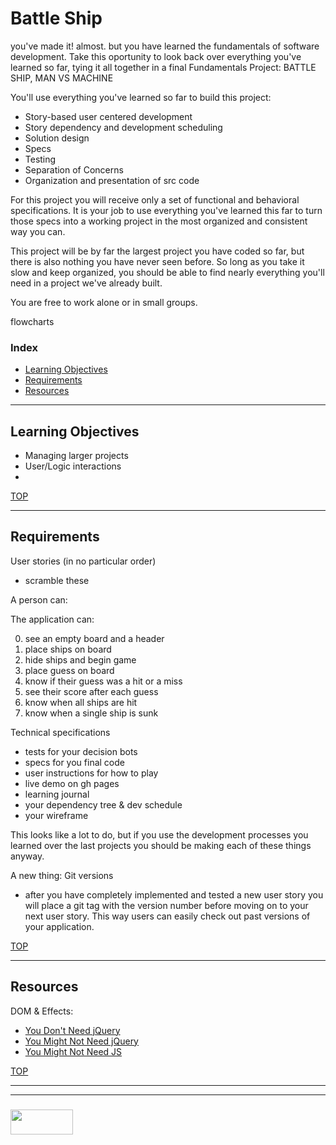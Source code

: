 # Battle Ship

you've made it!  almost.  but you have learned the fundamentals of software development.  Take this oportunity to look back over everything you've learned so far, tying it all together in a final Fundamentals Project:  BATTLE SHIP, MAN VS MACHINE

You'll use everything you've learned so far to build this project:
* Story-based user centered development
* Story dependency and development scheduling
* Solution design
* Specs
* Testing
* Separation of Concerns
* Organization and presentation of src code

For this project you will receive only a set of functional and behavioral specifications.  It is your job to use everything you've learned this far to turn those specs into a working project in the most organized and consistent way you can.  

This project will be by far the largest project you have coded so far, but there is also nothing you have never seen before.  So long as you take it slow and keep organized, you should be able to find nearly everything you'll need in a project we've already built.

You are free to work alone or in small groups.

flowcharts

### Index
* [Learning Objectives](#learning-objectives)
* [Requirements](#requirements)
* [Resources](#resources)

---

## Learning Objectives

* Managing larger projects
* User/Logic interactions
* 


[TOP](#index)

---

## Requirements

User stories (in no particular order)
- scramble these

A person can:

The application can:

0. see an empty board and a header  
1. place ships on board
2. hide ships and begin game
3. place guess on board
4. know if their guess was a hit or a miss
5. see their score after each guess
6. know when all ships are hit
7. know when a single ship is sunk

Technical specifications
- tests for your decision bots
- specs for you final code
- user instructions for how to play
- live demo on gh pages
- learning journal
- your dependency tree & dev schedule
- your wireframe

This looks like a lot to do, but if you use the development processes you learned over the last projects you should be making each of these things anyway.

A new thing: Git versions
- after you have completely implemented and tested a new user story you will place a git tag with the version number before moving on to your next user story.  This way users can easily check out past versions of your application.


[TOP](#index)

---

## Resources

DOM & Effects:
* [You Don't Need jQuery](https://github.com/nefe/You-Dont-Need-jQuery)
* [You Might Not Need jQuery](http://youmightnotneedjquery.com/)
* [You Might Not Need JS](http://youmightnotneedjs.com)

[TOP](#index)

___
___
### <a href="http://elewa.education/blog" target="_blank"><img src="https://user-images.githubusercontent.com/18554853/34921062-506450ae-f97d-11e7-875f-6feeb26ad72d.png" width="100" height="40"/></a>

